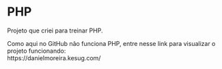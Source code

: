 # PHP
<p>Projeto que criei para treinar PHP.</p>
Como aqui no GitHub não funciona PHP, entre nesse link para visualizar o projeto funcionando:<br>
https://danielmoreira.kesug.com/
